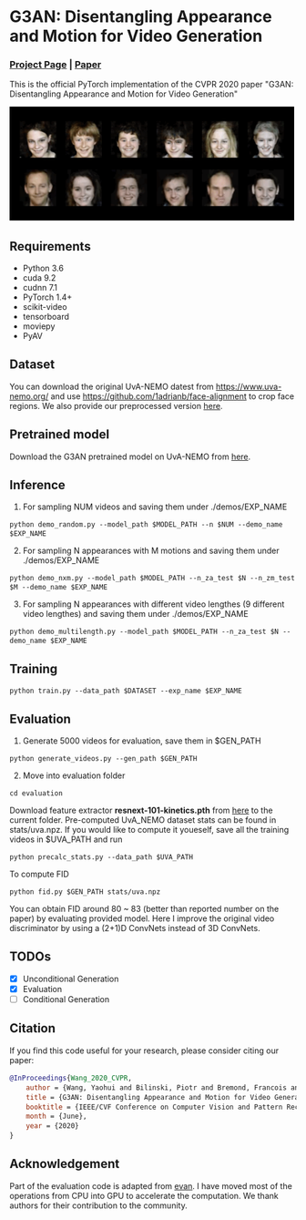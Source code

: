 # G3AN: Disentangling Appearance and Motion for Video Generation
### [Project Page](https://wyhsirius.github.io/G3AN/) | [Paper](https://arxiv.org/pdf/1912.05523.pdf)
This is the official PyTorch implementation of the CVPR 2020 paper "G3AN: Disentangling Appearance and Motion for Video Generation"

<img src="demo.gif" width="500">

## Requirements
- Python 3.6
- cuda 9.2
- cudnn 7.1
- PyTorch 1.4+
- scikit-video
- tensorboard
- moviepy
- PyAV

## Dataset
You can download the original UvA-NEMO datest from https://www.uva-nemo.org/ and use https://github.com/1adrianb/face-alignment to crop face regions. We also provide our preprocessed version [here](https://drive.google.com/file/d/1aB7w3d1Ev9Iniui1LTuhLi7zNVK-Wxen/view?usp=sharing).

## Pretrained model
Download the G3AN pretrained model on UvA-NEMO from [here](https://drive.google.com/file/d/1sDkWELQHsQqg0MUR-DJsM3YpSyenTX-S/view?usp=sharing).

## Inference
1. For sampling NUM videos and saving them under ./demos/EXP_NAME

```shell script
python demo_random.py --model_path $MODEL_PATH --n $NUM --demo_name $EXP_NAME
```

2. For sampling N appearances with M motions and saving them under ./demos/EXP_NAME
```shell script
python demo_nxm.py --model_path $MODEL_PATH --n_za_test $N --n_zm_test $M --demo_name $EXP_NAME
```

3. For sampling N appearances with different video lengthes (9 different video lengthes) and saving them under ./demos/EXP_NAME
```shell script
python demo_multilength.py --model_path $MODEL_PATH --n_za_test $N --demo_name $EXP_NAME
```

## Training
```shell script
python train.py --data_path $DATASET --exp_name $EXP_NAME
```

## Evaluation
1. Generate 5000 videos for evaluation, save them in $GEN_PATH
```shell script
python generate_videos.py --gen_path $GEN_PATH
```

2. Move into evaluation folder
```shell script
cd evaluation
``` 
Download feature extractor **resnext-101-kinetics.pth** from [here](https://drive.google.com/drive/folders/1zvl89AgFAApbH0At-gMuZSeQB_LpNP-M) to the current folder. Pre-computed UvA_NEMO dataset stats can be found in stats/uva.npz. If you would like to compute it youeself, save all the training videos in $UVA_PATH and run
```shell script
python precalc_stats.py --data_path $UVA_PATH
```
To compute FID
```shell script
python fid.py $GEN_PATH stats/uva.npz
```
You can obtain FID around 80 ~ 83 (better than reported number on the paper) by evaluating provided model. Here I improve the original video discriminator by using a (2+1)D ConvNets instead of 3D ConvNets.

## TODOs
- [x] Unconditional Generation
- [x] Evaluation
- [ ] Conditional Generation

## Citation
If you find this code useful for your research, please consider citing our paper:
```bibtex
@InProceedings{Wang_2020_CVPR,
    author = {Wang, Yaohui and Bilinski, Piotr and Bremond, Francois and Dantcheva, Antitza},
    title = {G3AN: Disentangling Appearance and Motion for Video Generation},
    booktitle = {IEEE/CVF Conference on Computer Vision and Pattern Recognition (CVPR)},
    month = {June},
    year = {2020}
}
```

## Acknowledgement
Part of the evaluation code is adapted from [evan](https://github.com/raahii/evan). I have moved most of the operations from CPU into GPU to accelerate the computation. We thank authors for their contribution to the community.
